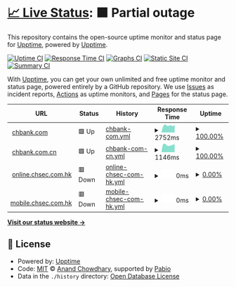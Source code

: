 # [📈 Live Status](https://upptime.github.io/upptime): <!--live status--> **🟧 Partial outage**

This repository contains the open-source uptime monitor and status page for [Upptime](https://upptime.js.org), powered by [Upptime](https://github.com/upptime/upptime).

[![Uptime CI](https://github.com/klmkchb/Website-Status-Monitor/workflows/Uptime%20CI/badge.svg)](https://github.com/klmkchb/Website-Status-Monitor/actions?query=workflow%3A%22Uptime+CI%22)
[![Response Time CI](https://github.com/klmkchb/Website-Status-Monitor/workflows/Response%20Time%20CI/badge.svg)](https://github.com/klmkchb/Website-Status-Monitor/actions?query=workflow%3A%22Response+Time+CI%22)
[![Graphs CI](https://github.com/klmkchb/Website-Status-Monitor/workflows/Graphs%20CI/badge.svg)](https://github.com/klmkchb/Website-Status-Monitor/actions?query=workflow%3A%22Graphs+CI%22)
[![Static Site CI](https://github.com/klmkchb/Website-Status-Monitor/workflows/Static%20Site%20CI/badge.svg)](https://github.com/klmkchb/Website-Status-Monitor/actions?query=workflow%3A%22Static+Site+CI%22)
[![Summary CI](https://github.com/klmkchb/Website-Status-Monitor/workflows/Summary%20CI/badge.svg)](https://github.com/klmkchb/Website-Status-Monitor/actions?query=workflow%3A%22Summary+CI%22)

With [Upptime](https://upptime.js.org), you can get your own unlimited and free uptime monitor and status page, powered entirely by a GitHub repository. We use [Issues](https://github.com/upptime/upptime/issues) as incident reports, [Actions](https://github.com/klmkchb/Website-Status-Monitor/actions) as uptime monitors, and [Pages](https://upptime.github.io/upptime) for the status page.

<!--start: status pages-->
<!-- This summary is generated by Upptime (https://github.com/upptime/upptime) -->
<!-- Do not edit this manually, your changes will be overwritten -->
<!-- prettier-ignore -->
| URL | Status | History | Response Time | Uptime |
| --- | ------ | ------- | ------------- | ------ |
| <img alt="" src="https://icons.duckduckgo.com/ip3/www.chbank.com.ico" height="13"> [chbank.com](https://www.chbank.com) | 🟩 Up | [chbank-com.yml](https://github.com/klmkchb/Website-Status-Monitor/commits/HEAD/history/chbank-com.yml) | <details><summary><img alt="Response time graph" src="./graphs/chbank-com/response-time-week.png" height="20"> 2752ms</summary><br><a href="https://klmkchb.github.io/Website-Status-Monitor/history/chbank-com"><img alt="Response time 2715" src="https://img.shields.io/endpoint?url=https%3A%2F%2Fraw.githubusercontent.com%2Fklmkchb%2FWebsite-Status-Monitor%2FHEAD%2Fapi%2Fchbank-com%2Fresponse-time.json"></a><br><a href="https://klmkchb.github.io/Website-Status-Monitor/history/chbank-com"><img alt="24-hour response time 2635" src="https://img.shields.io/endpoint?url=https%3A%2F%2Fraw.githubusercontent.com%2Fklmkchb%2FWebsite-Status-Monitor%2FHEAD%2Fapi%2Fchbank-com%2Fresponse-time-day.json"></a><br><a href="https://klmkchb.github.io/Website-Status-Monitor/history/chbank-com"><img alt="7-day response time 2752" src="https://img.shields.io/endpoint?url=https%3A%2F%2Fraw.githubusercontent.com%2Fklmkchb%2FWebsite-Status-Monitor%2FHEAD%2Fapi%2Fchbank-com%2Fresponse-time-week.json"></a><br><a href="https://klmkchb.github.io/Website-Status-Monitor/history/chbank-com"><img alt="30-day response time 2676" src="https://img.shields.io/endpoint?url=https%3A%2F%2Fraw.githubusercontent.com%2Fklmkchb%2FWebsite-Status-Monitor%2FHEAD%2Fapi%2Fchbank-com%2Fresponse-time-month.json"></a><br><a href="https://klmkchb.github.io/Website-Status-Monitor/history/chbank-com"><img alt="1-year response time 2715" src="https://img.shields.io/endpoint?url=https%3A%2F%2Fraw.githubusercontent.com%2Fklmkchb%2FWebsite-Status-Monitor%2FHEAD%2Fapi%2Fchbank-com%2Fresponse-time-year.json"></a></details> | <details><summary><a href="https://klmkchb.github.io/Website-Status-Monitor/history/chbank-com">100.00%</a></summary><a href="https://klmkchb.github.io/Website-Status-Monitor/history/chbank-com"><img alt="All-time uptime 99.81%" src="https://img.shields.io/endpoint?url=https%3A%2F%2Fraw.githubusercontent.com%2Fklmkchb%2FWebsite-Status-Monitor%2FHEAD%2Fapi%2Fchbank-com%2Fuptime.json"></a><br><a href="https://klmkchb.github.io/Website-Status-Monitor/history/chbank-com"><img alt="24-hour uptime 100.00%" src="https://img.shields.io/endpoint?url=https%3A%2F%2Fraw.githubusercontent.com%2Fklmkchb%2FWebsite-Status-Monitor%2FHEAD%2Fapi%2Fchbank-com%2Fuptime-day.json"></a><br><a href="https://klmkchb.github.io/Website-Status-Monitor/history/chbank-com"><img alt="7-day uptime 100.00%" src="https://img.shields.io/endpoint?url=https%3A%2F%2Fraw.githubusercontent.com%2Fklmkchb%2FWebsite-Status-Monitor%2FHEAD%2Fapi%2Fchbank-com%2Fuptime-week.json"></a><br><a href="https://klmkchb.github.io/Website-Status-Monitor/history/chbank-com"><img alt="30-day uptime 100.00%" src="https://img.shields.io/endpoint?url=https%3A%2F%2Fraw.githubusercontent.com%2Fklmkchb%2FWebsite-Status-Monitor%2FHEAD%2Fapi%2Fchbank-com%2Fuptime-month.json"></a><br><a href="https://klmkchb.github.io/Website-Status-Monitor/history/chbank-com"><img alt="1-year uptime 99.81%" src="https://img.shields.io/endpoint?url=https%3A%2F%2Fraw.githubusercontent.com%2Fklmkchb%2FWebsite-Status-Monitor%2FHEAD%2Fapi%2Fchbank-com%2Fuptime-year.json"></a></details>
| <img alt="" src="https://icons.duckduckgo.com/ip3/www.chbank.com.cn.ico" height="13"> [chbank.com.cn](http://www.chbank.com.cn) | 🟩 Up | [chbank-com-cn.yml](https://github.com/klmkchb/Website-Status-Monitor/commits/HEAD/history/chbank-com-cn.yml) | <details><summary><img alt="Response time graph" src="./graphs/chbank-com-cn/response-time-week.png" height="20"> 1146ms</summary><br><a href="https://klmkchb.github.io/Website-Status-Monitor/history/chbank-com-cn"><img alt="Response time 1259" src="https://img.shields.io/endpoint?url=https%3A%2F%2Fraw.githubusercontent.com%2Fklmkchb%2FWebsite-Status-Monitor%2FHEAD%2Fapi%2Fchbank-com-cn%2Fresponse-time.json"></a><br><a href="https://klmkchb.github.io/Website-Status-Monitor/history/chbank-com-cn"><img alt="24-hour response time 1239" src="https://img.shields.io/endpoint?url=https%3A%2F%2Fraw.githubusercontent.com%2Fklmkchb%2FWebsite-Status-Monitor%2FHEAD%2Fapi%2Fchbank-com-cn%2Fresponse-time-day.json"></a><br><a href="https://klmkchb.github.io/Website-Status-Monitor/history/chbank-com-cn"><img alt="7-day response time 1146" src="https://img.shields.io/endpoint?url=https%3A%2F%2Fraw.githubusercontent.com%2Fklmkchb%2FWebsite-Status-Monitor%2FHEAD%2Fapi%2Fchbank-com-cn%2Fresponse-time-week.json"></a><br><a href="https://klmkchb.github.io/Website-Status-Monitor/history/chbank-com-cn"><img alt="30-day response time 1146" src="https://img.shields.io/endpoint?url=https%3A%2F%2Fraw.githubusercontent.com%2Fklmkchb%2FWebsite-Status-Monitor%2FHEAD%2Fapi%2Fchbank-com-cn%2Fresponse-time-month.json"></a><br><a href="https://klmkchb.github.io/Website-Status-Monitor/history/chbank-com-cn"><img alt="1-year response time 1259" src="https://img.shields.io/endpoint?url=https%3A%2F%2Fraw.githubusercontent.com%2Fklmkchb%2FWebsite-Status-Monitor%2FHEAD%2Fapi%2Fchbank-com-cn%2Fresponse-time-year.json"></a></details> | <details><summary><a href="https://klmkchb.github.io/Website-Status-Monitor/history/chbank-com-cn">100.00%</a></summary><a href="https://klmkchb.github.io/Website-Status-Monitor/history/chbank-com-cn"><img alt="All-time uptime 99.96%" src="https://img.shields.io/endpoint?url=https%3A%2F%2Fraw.githubusercontent.com%2Fklmkchb%2FWebsite-Status-Monitor%2FHEAD%2Fapi%2Fchbank-com-cn%2Fuptime.json"></a><br><a href="https://klmkchb.github.io/Website-Status-Monitor/history/chbank-com-cn"><img alt="24-hour uptime 100.00%" src="https://img.shields.io/endpoint?url=https%3A%2F%2Fraw.githubusercontent.com%2Fklmkchb%2FWebsite-Status-Monitor%2FHEAD%2Fapi%2Fchbank-com-cn%2Fuptime-day.json"></a><br><a href="https://klmkchb.github.io/Website-Status-Monitor/history/chbank-com-cn"><img alt="7-day uptime 100.00%" src="https://img.shields.io/endpoint?url=https%3A%2F%2Fraw.githubusercontent.com%2Fklmkchb%2FWebsite-Status-Monitor%2FHEAD%2Fapi%2Fchbank-com-cn%2Fuptime-week.json"></a><br><a href="https://klmkchb.github.io/Website-Status-Monitor/history/chbank-com-cn"><img alt="30-day uptime 100.00%" src="https://img.shields.io/endpoint?url=https%3A%2F%2Fraw.githubusercontent.com%2Fklmkchb%2FWebsite-Status-Monitor%2FHEAD%2Fapi%2Fchbank-com-cn%2Fuptime-month.json"></a><br><a href="https://klmkchb.github.io/Website-Status-Monitor/history/chbank-com-cn"><img alt="1-year uptime 99.96%" src="https://img.shields.io/endpoint?url=https%3A%2F%2Fraw.githubusercontent.com%2Fklmkchb%2FWebsite-Status-Monitor%2FHEAD%2Fapi%2Fchbank-com-cn%2Fuptime-year.json"></a></details>
| <img alt="" src="https://icons.duckduckgo.com/ip3/www.online.chsec.com.hk.ico" height="13"> [online.chsec.com.hk](https://www.online.chsec.com.hk) | 🟥 Down | [online-chsec-com-hk.yml](https://github.com/klmkchb/Website-Status-Monitor/commits/HEAD/history/online-chsec-com-hk.yml) | <details><summary><img alt="Response time graph" src="./graphs/online-chsec-com-hk/response-time-week.png" height="20"> 0ms</summary><br><a href="https://klmkchb.github.io/Website-Status-Monitor/history/online-chsec-com-hk"><img alt="Response time 0" src="https://img.shields.io/endpoint?url=https%3A%2F%2Fraw.githubusercontent.com%2Fklmkchb%2FWebsite-Status-Monitor%2FHEAD%2Fapi%2Fonline-chsec-com-hk%2Fresponse-time.json"></a><br><a href="https://klmkchb.github.io/Website-Status-Monitor/history/online-chsec-com-hk"><img alt="24-hour response time 0" src="https://img.shields.io/endpoint?url=https%3A%2F%2Fraw.githubusercontent.com%2Fklmkchb%2FWebsite-Status-Monitor%2FHEAD%2Fapi%2Fonline-chsec-com-hk%2Fresponse-time-day.json"></a><br><a href="https://klmkchb.github.io/Website-Status-Monitor/history/online-chsec-com-hk"><img alt="7-day response time 0" src="https://img.shields.io/endpoint?url=https%3A%2F%2Fraw.githubusercontent.com%2Fklmkchb%2FWebsite-Status-Monitor%2FHEAD%2Fapi%2Fonline-chsec-com-hk%2Fresponse-time-week.json"></a><br><a href="https://klmkchb.github.io/Website-Status-Monitor/history/online-chsec-com-hk"><img alt="30-day response time 0" src="https://img.shields.io/endpoint?url=https%3A%2F%2Fraw.githubusercontent.com%2Fklmkchb%2FWebsite-Status-Monitor%2FHEAD%2Fapi%2Fonline-chsec-com-hk%2Fresponse-time-month.json"></a><br><a href="https://klmkchb.github.io/Website-Status-Monitor/history/online-chsec-com-hk"><img alt="1-year response time 0" src="https://img.shields.io/endpoint?url=https%3A%2F%2Fraw.githubusercontent.com%2Fklmkchb%2FWebsite-Status-Monitor%2FHEAD%2Fapi%2Fonline-chsec-com-hk%2Fresponse-time-year.json"></a></details> | <details><summary><a href="https://klmkchb.github.io/Website-Status-Monitor/history/online-chsec-com-hk">0.00%</a></summary><a href="https://klmkchb.github.io/Website-Status-Monitor/history/online-chsec-com-hk"><img alt="All-time uptime 0.00%" src="https://img.shields.io/endpoint?url=https%3A%2F%2Fraw.githubusercontent.com%2Fklmkchb%2FWebsite-Status-Monitor%2FHEAD%2Fapi%2Fonline-chsec-com-hk%2Fuptime.json"></a><br><a href="https://klmkchb.github.io/Website-Status-Monitor/history/online-chsec-com-hk"><img alt="24-hour uptime 0.00%" src="https://img.shields.io/endpoint?url=https%3A%2F%2Fraw.githubusercontent.com%2Fklmkchb%2FWebsite-Status-Monitor%2FHEAD%2Fapi%2Fonline-chsec-com-hk%2Fuptime-day.json"></a><br><a href="https://klmkchb.github.io/Website-Status-Monitor/history/online-chsec-com-hk"><img alt="7-day uptime 0.00%" src="https://img.shields.io/endpoint?url=https%3A%2F%2Fraw.githubusercontent.com%2Fklmkchb%2FWebsite-Status-Monitor%2FHEAD%2Fapi%2Fonline-chsec-com-hk%2Fuptime-week.json"></a><br><a href="https://klmkchb.github.io/Website-Status-Monitor/history/online-chsec-com-hk"><img alt="30-day uptime 1.38%" src="https://img.shields.io/endpoint?url=https%3A%2F%2Fraw.githubusercontent.com%2Fklmkchb%2FWebsite-Status-Monitor%2FHEAD%2Fapi%2Fonline-chsec-com-hk%2Fuptime-month.json"></a><br><a href="https://klmkchb.github.io/Website-Status-Monitor/history/online-chsec-com-hk"><img alt="1-year uptime 0.00%" src="https://img.shields.io/endpoint?url=https%3A%2F%2Fraw.githubusercontent.com%2Fklmkchb%2FWebsite-Status-Monitor%2FHEAD%2Fapi%2Fonline-chsec-com-hk%2Fuptime-year.json"></a></details>
| <img alt="" src="https://icons.duckduckgo.com/ip3/www.mobile.chsec.com.hk.ico" height="13"> [mobile.chsec.com.hk](https://www.mobile.chsec.com.hk) | 🟥 Down | [mobile-chsec-com-hk.yml](https://github.com/klmkchb/Website-Status-Monitor/commits/HEAD/history/mobile-chsec-com-hk.yml) | <details><summary><img alt="Response time graph" src="./graphs/mobile-chsec-com-hk/response-time-week.png" height="20"> 0ms</summary><br><a href="https://klmkchb.github.io/Website-Status-Monitor/history/mobile-chsec-com-hk"><img alt="Response time 0" src="https://img.shields.io/endpoint?url=https%3A%2F%2Fraw.githubusercontent.com%2Fklmkchb%2FWebsite-Status-Monitor%2FHEAD%2Fapi%2Fmobile-chsec-com-hk%2Fresponse-time.json"></a><br><a href="https://klmkchb.github.io/Website-Status-Monitor/history/mobile-chsec-com-hk"><img alt="24-hour response time 0" src="https://img.shields.io/endpoint?url=https%3A%2F%2Fraw.githubusercontent.com%2Fklmkchb%2FWebsite-Status-Monitor%2FHEAD%2Fapi%2Fmobile-chsec-com-hk%2Fresponse-time-day.json"></a><br><a href="https://klmkchb.github.io/Website-Status-Monitor/history/mobile-chsec-com-hk"><img alt="7-day response time 0" src="https://img.shields.io/endpoint?url=https%3A%2F%2Fraw.githubusercontent.com%2Fklmkchb%2FWebsite-Status-Monitor%2FHEAD%2Fapi%2Fmobile-chsec-com-hk%2Fresponse-time-week.json"></a><br><a href="https://klmkchb.github.io/Website-Status-Monitor/history/mobile-chsec-com-hk"><img alt="30-day response time 0" src="https://img.shields.io/endpoint?url=https%3A%2F%2Fraw.githubusercontent.com%2Fklmkchb%2FWebsite-Status-Monitor%2FHEAD%2Fapi%2Fmobile-chsec-com-hk%2Fresponse-time-month.json"></a><br><a href="https://klmkchb.github.io/Website-Status-Monitor/history/mobile-chsec-com-hk"><img alt="1-year response time 0" src="https://img.shields.io/endpoint?url=https%3A%2F%2Fraw.githubusercontent.com%2Fklmkchb%2FWebsite-Status-Monitor%2FHEAD%2Fapi%2Fmobile-chsec-com-hk%2Fresponse-time-year.json"></a></details> | <details><summary><a href="https://klmkchb.github.io/Website-Status-Monitor/history/mobile-chsec-com-hk">0.00%</a></summary><a href="https://klmkchb.github.io/Website-Status-Monitor/history/mobile-chsec-com-hk"><img alt="All-time uptime 0.00%" src="https://img.shields.io/endpoint?url=https%3A%2F%2Fraw.githubusercontent.com%2Fklmkchb%2FWebsite-Status-Monitor%2FHEAD%2Fapi%2Fmobile-chsec-com-hk%2Fuptime.json"></a><br><a href="https://klmkchb.github.io/Website-Status-Monitor/history/mobile-chsec-com-hk"><img alt="24-hour uptime 0.00%" src="https://img.shields.io/endpoint?url=https%3A%2F%2Fraw.githubusercontent.com%2Fklmkchb%2FWebsite-Status-Monitor%2FHEAD%2Fapi%2Fmobile-chsec-com-hk%2Fuptime-day.json"></a><br><a href="https://klmkchb.github.io/Website-Status-Monitor/history/mobile-chsec-com-hk"><img alt="7-day uptime 0.00%" src="https://img.shields.io/endpoint?url=https%3A%2F%2Fraw.githubusercontent.com%2Fklmkchb%2FWebsite-Status-Monitor%2FHEAD%2Fapi%2Fmobile-chsec-com-hk%2Fuptime-week.json"></a><br><a href="https://klmkchb.github.io/Website-Status-Monitor/history/mobile-chsec-com-hk"><img alt="30-day uptime 1.38%" src="https://img.shields.io/endpoint?url=https%3A%2F%2Fraw.githubusercontent.com%2Fklmkchb%2FWebsite-Status-Monitor%2FHEAD%2Fapi%2Fmobile-chsec-com-hk%2Fuptime-month.json"></a><br><a href="https://klmkchb.github.io/Website-Status-Monitor/history/mobile-chsec-com-hk"><img alt="1-year uptime 0.00%" src="https://img.shields.io/endpoint?url=https%3A%2F%2Fraw.githubusercontent.com%2Fklmkchb%2FWebsite-Status-Monitor%2FHEAD%2Fapi%2Fmobile-chsec-com-hk%2Fuptime-year.json"></a></details>

<!--end: status pages-->

[**Visit our status website →**](https://klmkchb.github.io/Website-Status-Monitor)

## 📄 License

- Powered by: [Upptime](https://github.com/upptime/upptime)
- Code: [MIT](./LICENSE) © [Anand Chowdhary](https://anandchowdhary.com), supported by [Pabio](https://pabio.com)
- Data in the `./history` directory: [Open Database License](https://opendatacommons.org/licenses/odbl/1-0/)
